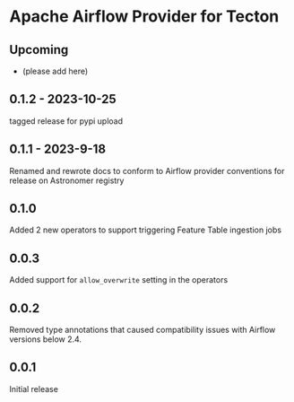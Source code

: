 # Apache Airflow Provider for Tecton

## Upcoming 
* (please add here)

## 0.1.2 - 2023-10-25
tagged release for pypi upload

## 0.1.1 - 2023-9-18
Renamed and rewrote docs to conform to Airflow provider conventions for release on Astronomer registry

## 0.1.0
Added 2 new operators to support triggering Feature Table ingestion jobs 

## 0.0.3
Added support for `allow_overwrite` setting in the operators

## 0.0.2
Removed type annotations that caused compatibility issues with Airflow versions below 2.4.

## 0.0.1
Initial release
